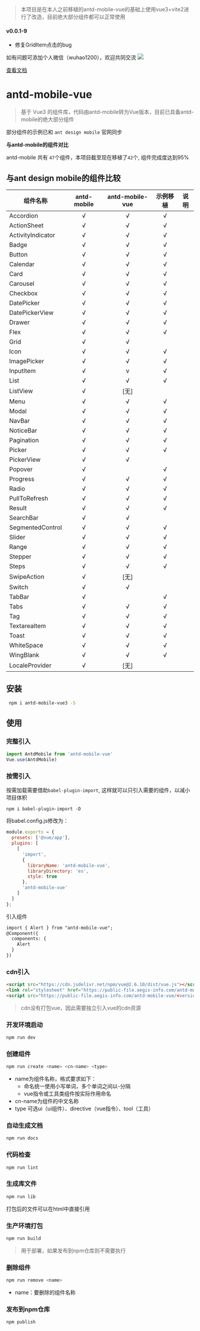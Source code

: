 > 本项目是在本人之前移植的antd-mobile-vue的基础上使用vue3+vite2进行了改造，目前绝大部分组件都可以正常使用

#### v0.0.1-9
* 修复GridItem点击的bug


如有问题可添加个人微信（wuhao1200），欢迎共同交流
![](http://chuantu.xyz/t6/740/1595927552x-633054266.jpg)

[查看文档](https://antdmobilevue3.aegis-info.com)

# antd-mobile-vue

> 基于 Vue3 的组件库，代码由antd-mobile转为Vue版本，目前已具备antd-mobile的绝大部分组件

部分组件的示例已和 <code>ant design mobile</code> 官网同步

**与antd-mobile的组件对比**

antd-mobile 共有 <code>47</code>个组件，本项目截至现在移植了<code>42</code>个, 组件完成度达到95%

## 与ant design mobile的组件比较

组件名称 | antd-mobile | antd-mobile-vue | 示例移植 |说明
--- | :---: | :---: | :---: | ---
Accordion | √ | √ | √
ActionSheet | √ | √ | √
ActivityIndicator | √ | √ | √
Badge | √ | √ | √
Button | √ | √ | √
Calendar | √ | √ | √
Card | √ | √ | √
Carousel | √ | √ | √
Checkbox | √ | √ | √
DatePicker | √ | √ | √
DatePickerView | √ | √ | √
Drawer | √ | √ | √
Flex | √ | √ | √
Grid | √ | √
Icon | √ | √ | √
ImagePicker | √ | √ | √
InputItem | √ | v | √
List | √ | √ | √
ListView | √ | [无]
Menu | √ | √ | √
Modal | √ | √ | √
NavBar | √ | √ | √
NoticeBar | √ | √ | √
Pagination | √ | √ | √
Picker | √ | √ | √
PickerView | √ | √
Popover | √ |  | √
Progress | √ | √ | √
Radio | √ | √ | √
PullToRefresh | √ | √ | √
Result | √ | √ | √
SearchBar | √ | √
SegmentedControl | √ | √ | √
Slider | √ | √ | √
Range | √ | √ | √
Stepper | √ | √ | √
Steps | √ | √ | √
SwipeAction | √ |  [无]
Switch | √ | √
TabBar | √ |  | √
Tabs | √ | √ | √
Tag | √ | √ | √
TextareaItem | √ | √ | √
Toast | √ | √ | √
WhiteSpace | √ | √ | √
WingBlank | √ | √ | √
LocaleProvider | √ | [无]

## 安装

```bash
 npm i antd-mobile-vue3 -S
```
## 使用

### 完整引入

```javascript
import AntdMobile from 'antd-mobile-vue'
Vue.use(AntdMobile)
```


### 按需引入

按需加载需要借助<code>babel-plugin-import</code>, 这样就可以只引入需要的组件，以减小项目体积

```shell
npm i babel-plugin-import -D
```

将babel.config.js修改为：

```javascript
module.exports = {
  presets: ['@vue/app'],
  plugins: [
    [
      'import',
      {
        libraryName: 'antd-mobile-vue',
        libraryDirectory: 'es',
        style: true
      },
      'antd-mobile-vue'
    ]
  ]
};
```

引入组件

```html
import { Alert } from "antd-mobile-vue";
@Component({
  components: {
    Alert
  }
})
```

### cdn引入 ###

```html
<script src="https://cdn.jsdelivr.net/npm/vue@2.6.10/dist/vue.js"></script>
<link rel="stylesheet" href="https://public-file.aegis-info.com/antd-mobile-vue/0.3.0/antdm.css.gz">
<script src="https://public-file.aegis-info.com/antd-mobile-vue/<version>/antdm.umd.min.js.gz"></script>
```

> cdn没有打包vue，因此需要独立引入vue的cdn资源

### 开发环境启动
```bash
npm run dev 
```

### 创建组件
```bash
npm run create <name> <cn-name> <type> 
```

* name为组件名称，格式要求如下：
    * 命名统一使用小写单词，多个单词之间以-分隔
    * vue指令或工具类组件按实际作用命名
* cn-name为组件的中文名称
* type 可选ui（ui组件）、directive（vue指令）、tool（工具）

### 自动生成文档

 ```bash
npm run docs
```

### 代码检查
```bash
npm run lint
``` 

### 生成库文件
```bash
npm run lib
``` 
打包后的文件可以在html中直接引用

### 生产环境打包

```bash
npm run build
```

> 用于部署，如果发布到npm仓库则不需要执行


### 删除组件
``` bash
npm run remove <name>
```

* name：要删除的组件名称


### 发布到npm仓库

```bash
npm publish
```

